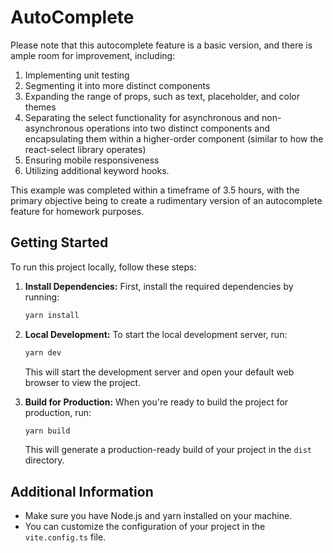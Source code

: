 # AutoComplete

Please note that this autocomplete feature is a basic version, and there is ample room for improvement, including:

1. Implementing unit testing
2. Segmenting it into more distinct components
3. Expanding the range of props, such as text, placeholder, and color themes
4. Separating the select functionality for asynchronous and non-asynchronous operations into two distinct components and encapsulating them within a higher-order component (similar to how the react-select library operates)
5. Ensuring mobile responsiveness
6. Utilizing additional keyword hooks.

This example was completed within a timeframe of 3.5 hours, with the primary objective being to create a rudimentary version of an autocomplete feature for homework purposes.

## Getting Started

To run this project locally, follow these steps:

1. **Install Dependencies:** First, install the required dependencies by running:

   ```bash
   yarn install
   ```

2. **Local Development:** To start the local development server, run:

   ```bash
   yarn dev
   ```

   This will start the development server and open your default web browser to view the project.

3. **Build for Production:** When you're ready to build the project for production, run:
   ```bash
   yarn build
   ```
   This will generate a production-ready build of your project in the `dist` directory.

## Additional Information

- Make sure you have Node.js and yarn installed on your machine.
- You can customize the configuration of your project in the `vite.config.ts` file.
